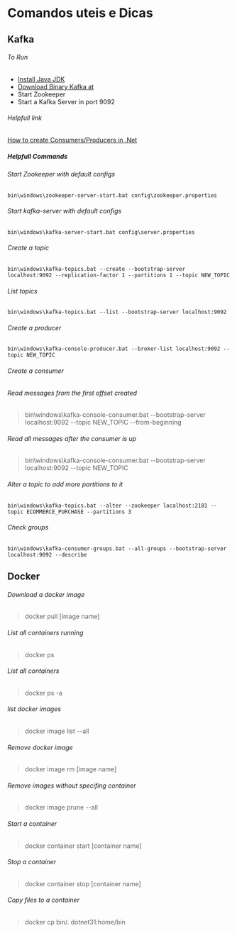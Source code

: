 # Comandos uteis e Dicas

## Kafka

###### To Run
- [Install Java JDK](https://www.oracle.com/br/java/technologies/javase/javase-jdk8-downloads.html)
- [Download Binary Kafka at](https://kafka.apache.org/downloads)
- Start Zookeeper
- Start a Kafka Server in port 9092

###### Helpfull link
[How to create Consumers/Producers in .Net](https://docs.confluent.io/clients-confluent-kafka-dotnet/current/index.html)

##### Helpfull Commands

###### Start Zookeeper with default configs
`bin\windows\zookeeper-server-start.bat config\zookeeper.properties`

###### Start kafka-server with default configs
`bin\windows\kafka-server-start.bat config\server.properties`

###### Create a topic
`bin\windows\kafka-topics.bat --create --bootstrap-server localhost:9092 --replication-factor 1 --partitions 1 --topic NEW_TOPIC`

###### List topics
`bin\windows\kafka-topics.bat --list --bootstrap-server localhost:9092`

###### Create a producer
`bin\windows\kafka-console-producer.bat --broker-list localhost:9092 --topic NEW_TOPIC`

###### Create a consumer
###### Read messages from the first offset created
> bin\windows\kafka-console-consumer.bat --bootstrap-server localhost:9092 --topic NEW_TOPIC --from-beginning

###### Read all messages after the consumer is up
> bin\windows\kafka-console-consumer.bat --bootstrap-server localhost:9092 --topic NEW_TOPIC

###### Alter a topic to add more partitions to it 
`bin\windows\kafka-topics.bat --alter --zookeeper localhost:2181 --topic ECOMMERCE_PURCHASE --partitions 3`

###### Check groups
`bin\windows\kafka-consumer-groups.bat --all-groups --bootstrap-server localhost:9092 --describe`


## Docker

###### Download a docker image
> docker pull [image name]

###### List all containers running
> docker ps

###### List all containers
> docker ps -a

###### list docker images
> docker image list --all

###### Remove docker image
> docker image rm [image name]

###### Remove images without specifing container
> docker image prune --all

###### Start a container
> docker container start [container name]

###### Stop a container
> docker container stop [container name]

###### Copy files to a container
> docker cp bin/. dotnet31:home/bin
